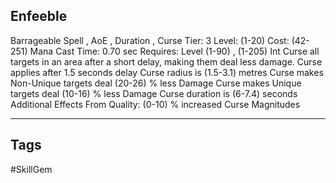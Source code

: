 ## Enfeeble
Barrageable
Spell , AoE , Duration , Curse
Tier: 3
Level: (1-20)
Cost: (42-251) Mana
Cast Time: 0.70 sec
Requires: Level (1-90) , (1-205) Int
Curse all targets in an area after a short delay, making them deal less damage.
Curse applies after 1.5 seconds delay
Curse radius is (1.5-3.1) metres
Curse makes Non-Unique targets deal (20-26) % less Damage
Curse makes Unique targets deal (10-16) % less Damage
Curse duration is (6-7.4) seconds
Additional Effects From Quality:
(0-10) % increased Curse Magnitudes

---
## Tags
#SkillGem
